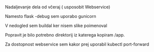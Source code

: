 Nadaljevanje dela od včeraj ( usposobit Webservice)

Namesto flask -debug sem uporabo gunicorn

V nedogled sem buildal ker nisem slike poimenoval

Popravit je bilo potrebno direktorij iz katerega kopiram /app. 

Za dostopnost webservice sem kakor prej uporabil kubectl port-forward